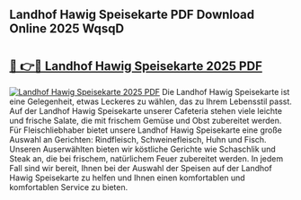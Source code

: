 ## Landhof Hawig Speisekarte PDF Download Online 2025 WqsqD

# <h2><a href="http://gc7p1e.nevu.top/?p=Landhof+Hawig+Speisekarte">🔗 👉🔴 Landhof Hawig Speisekarte 2025 PDF</a></h2>

[![Landhof Hawig Speisekarte 2025 PDF](https://i.imgur.com/dBaPXMq.png)](http://gc7p1e.nevu.top/?p=Landhof+Hawig+Speisekarte)
Die Landhof Hawig Speisekarte ist eine Gelegenheit, etwas Leckeres zu wählen, das zu Ihrem Lebensstil passt. Auf der Landhof Hawig Speisekarte unserer Cafeteria stehen viele leichte und frische Salate, die mit frischem Gemüse und Obst zubereitet werden. Für Fleischliebhaber bietet unsere Landhof Hawig Speisekarte eine große Auswahl an Gerichten: Rindfleisch, Schweinefleisch, Huhn und Fisch. Unseren Auserwählten bieten wir köstliche Gerichte wie Schaschlik und Steak an, die bei frischem, natürlichem Feuer zubereitet werden. In jedem Fall sind wir bereit, Ihnen bei der Auswahl der Speisen auf der Landhof Hawig Speisekarte zu helfen und Ihnen einen komfortablen und komfortablen Service zu bieten.
